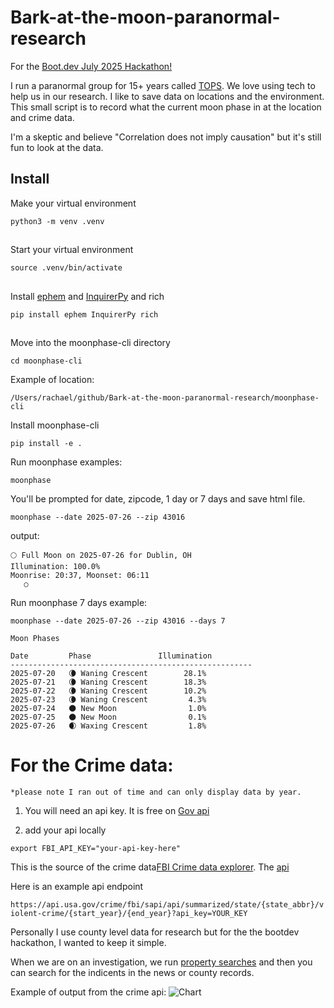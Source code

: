 # Bark-at-the-moon-paranormal-research
For the [Boot.dev July 2025 Hackathon!](https://blog.boot.dev/news/hackathon-2025/)

I run a paranormal group for 15+ years called [TOPS](http://www.tennesseeohioparanormalsociety.com/).  We love using tech to help us in our research.  I like to save data
on locations and the environment.    This small script is to record what the current moon phase in at the location and crime data.  


I'm a skeptic and believe "Correlation does not imply causation" but it's still fun to look at the data. 




## Install

Make your virtual environment

`python3 -m venv .venv`

##

Start your virtual environment 

`source .venv/bin/activate`

##

Install [ephem](https://rhodesmill.org/pyephem/) and [InquirerPy](https://github.com/CITGuru/InquirerPy) and rich

`pip install ephem InquirerPy rich`

##
Move into the moonphase-cli directory 


```
cd moonphase-cli
```

Example of location:

```
/Users/rachael/github/Bark-at-the-moon-paranormal-research/moonphase-cli
```


Install moonphase-cli

```
pip install -e .
```


Run moonphase examples: 

`moonphase`

You'll be prompted for date, zipcode, 1 day or 7 days and save html file. 


`moonphase --date 2025-07-26 --zip 43016`


output: 

```
🌕 Full Moon on 2025-07-26 for Dublin, OH
Illumination: 100.0%
Moonrise: 20:37, Moonset: 06:11
   ○
```



Run moonphase 7 days example: 

`moonphase --date 2025-07-26 --zip 43016 --days 7`


```
Moon Phases

Date         Phase               Illumination
------------------------------------------------------
2025-07-20   🌘 Waning Crescent        28.1%
2025-07-21   🌘 Waning Crescent        18.3%
2025-07-22   🌘 Waning Crescent        10.2%
2025-07-23   🌘 Waning Crescent         4.3%
2025-07-24   🌑 New Moon                1.0%
2025-07-25   🌑 New Moon                0.1%
2025-07-26   🌒 Waxing Crescent         1.8%
```


# For the Crime data:

    *please note I ran out of time and can only display data by year. 


1. You will need an api key. It is free on [Gov api](https://api.data.gov/signup/)


2. add your api locally

`export FBI_API_KEY="your-api-key-here"`


 This is the source of the crime data[FBI Crime data explorer](https://cde.ucr.cjis.gov/). The [api](https://cde.ucr.cjis.gov/LATEST/webapp/#/pages/docApi)


Here is an example api endpoint

`https://api.usa.gov/crime/fbi/sapi/api/summarized/state/{state_abbr}/violent-crime/{start_year}/{end_year}?api_key=YOUR_KEY`


 Personally I use county level data for research but for the the bootdev hackathon, I wanted to keep it simple. 

 When we are on an investigation, we run [property searches](https://www.tennesseeohioparanormalsociety.com/research-property-search-public-records-by-using-osint/) and then you can search for the indicents in the news or county records. 



 Example of output from the crime api: 
 ![Chart](/docs/images/fbi_api.jpg)